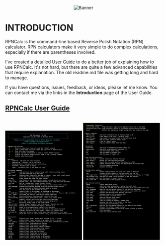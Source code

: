 <p style="text-align: center"> <img alt = "Banner" width="1024" src ="https://github.com/frossm/rpncalc/raw/master/graphics/ReadmeHeader.jpg"> </p> 

# INTRODUCTION

RPNCalc is the command-line based Reverse Polish Notation (RPN) calculator.  RPN calculators make it very simple to do complex calculations, especially if there are parentheses involved.

I've created a detailed [User Guide](https://frossm.github.io/RPNCalc-UserGuide) to do a better job of explaining how to use RPNCalc.  It's not hard, but there are quite a few advanced capabilities that require explanation.  The old readme.md file was getting long and hard to manage.

If you have questions, issues, feedback, or ideas, please let me know.  You can contact me via the links in the **Introduction** page of the User Guide.

## [RPNCalc User Guide](https://frossm.github.io/RPNCalc-UserGuide/)

<br>

<img alt="Screen Shot1" width="49%" src="https://github.com/frossm/rpncalc/raw/master/graphics/ScreenShot1.jpg">
<img alt="Screen Shot2" style="text-align: right" width="49%" src="https://github.com/frossm/rpncalc/raw/master/graphics/ScreenShot2.jpg">